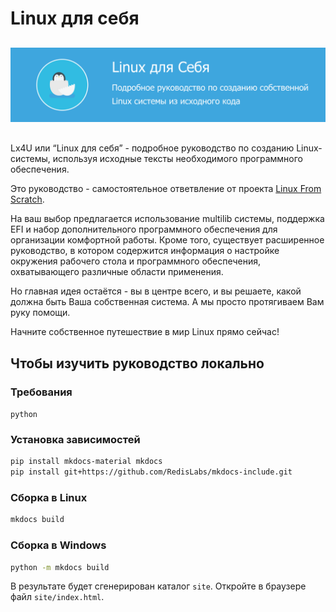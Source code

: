 # Linux для себя

<div style="text-align:center; margin: 30px 0">
	<a href="http://lx4u.ru">
		<img alt="lx4u" src="https://raw.githubusercontent.com/Linux4Yourself/Linux4Yourself.Design/main/misc/cover.svg" />
	</a>
</div>

Lx4U или “Linux для себя” - подробное руководство по созданию Linux-системы, используя исходные тексты необходимого программного обеспечения. 

Это руководство - самостоятельное ответвление от проекта [Linux From Scratch](https://linuxfromscratch.org).

На ваш выбор предлагается использование multilib системы, поддержка EFI и набор дополнительного программного обеспечения для организации комфортной работы. Кроме того, существует расширенное руководство, в котором содержится информация о настройке окружения рабочего стола и программного обеспечения, охватывающего различные области применения.

Но главная идея остаётся - вы в центре всего, и вы решаете, какой должна быть Ваша собственная система. А мы просто протягиваем Вам руку помощи.

Начните собственное путешествие в мир Linux прямо сейчас!

## Чтобы изучить руководство локально

### Требования

``python``

### Установка зависимостей

```bash
pip install mkdocs-material mkdocs
pip install git+https://github.com/RedisLabs/mkdocs-include.git
```

### Сборка в Linux

```bash
mkdocs build
```

### Сборка в Windows

```bash
python -m mkdocs build
```

В результате будет сгенерирован каталог `site`. Откройте в браузере файл `site/index.html`.